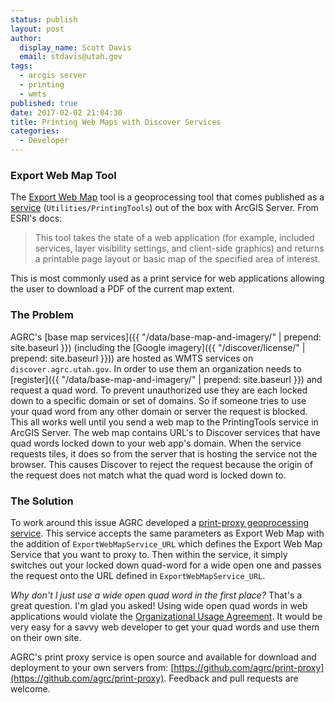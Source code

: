 ```yaml
---
status: publish
layout: post
author:
  display_name: Scott Davis
  email: stdavis@utah.gov
tags:
  - arcgis server
  - printing
  - wmts
published: true
date: 2017-02-02 21:04:30
title: Printing Web Maps with Discover Services
categories:
  - Developer
---
```

### Export Web Map Tool
The [Export Web Map](http://desktop.arcgis.com/en/arcmap/latest/tools/server-toolbox/export-web-map.htm) tool is a geoprocessing tool that comes published as a [service](http://resources.arcgis.com/en/help/rest/apiref/gp_exportwebmaptask.html) (`Utilities/PrintingTools`) out of the box with ArcGIS Server. From ESRI's docs:
> This tool takes the state of a web application (for example, included services, layer visibility settings, and client-side graphics) and returns a printable page layout or basic map of the specified area of interest.

This is most commonly used as a print service for web applications allowing the user to download a PDF of the current map extent.

### The Problem
AGRC's [base map services]({{ "/data/base-map-and-imagery/" | prepend: site.baseurl }}) (including the [Google imagery]({{ "/discover/license/" | prepend: site.baseurl }})) are hosted as WMTS services on `discover.agrc.utah.gov`. In order to use them an organization needs to [register]({{ "/data/base-map-and-imagery/" | prepend: site.baseurl }}) and request a quad word. To prevent unauthorized use they are each locked down to a specific domain or set of domains. So if someone tries to use your quad word from any other domain or server the request is blocked. This all works well until you send a web map to the PrintingTools service in ArcGIS Server. The web map contains URL's to Discover services that have quad words locked down to your web app's domain. When the service requests tiles, it does so from the server that is hosting the service not the browser. This causes Discover to reject the request because the origin of the request does not match what the quad word is locked down to.

### The Solution
To work around this issue AGRC developed a [print-proxy geoprocessing service](https://github.com/agrc/print-proxy). This service accepts the same parameters as Export Web Map with the addition of `ExportWebMapService_URL` which defines the Export Web Map Service that you want to proxy to. Then within the service, it simply switches out your locked down quad-word for a wide open one and passes the request onto the URL defined in `ExportWebMapService_URL`.

_Why don't I just use a wide open quad word in the first place?_ That's a great question. I'm glad you asked! Using wide open quad words in web applications would violate the [Organizational Usage Agreement](https://docs.google.com/a/utah.gov/forms/d/e/1FAIpQLScL5uUQIvw7op_ZcF4bijxcoOMGhNF0MXwJNGqSXS6IbjbKhA/viewform). It would be very easy for a savvy web developer to get your quad words and use them on their own site.

AGRC's print proxy service is open source and available for download and deployment to your own servers from: [https://github.com/agrc/print-proxy](https://github.com/agrc/print-proxy). Feedback and pull requests are welcome.



